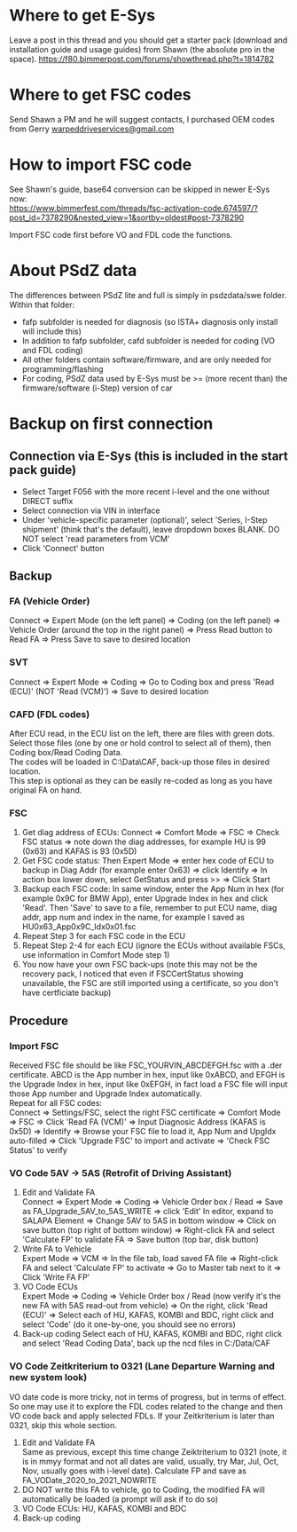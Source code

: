 # Where to get E-Sys
Leave a post in this thread and you should get a starter pack (download and installation guide and usage guides) from Shawn (the absolute pro in the space).
https://f80.bimmerpost.com/forums/showthread.php?t=1814782

# Where to get FSC codes
Send Shawn a PM and he will suggest contacts, I purchased OEM codes from Gerry <warpeddriveservices@gmail.com>

# How to import FSC code
See Shawn's guide, base64 conversion can be skipped in newer E-Sys now:  
https://www.bimmerfest.com/threads/fsc-activation-code.674597/?post_id=7378290&nested_view=1&sortby=oldest#post-7378290

Import FSC code first before VO and FDL code the functions.

# About PSdZ data
The differences between PSdZ lite and full is simply in psdzdata/swe folder. Within that folder:
- fafp subfolder is needed for diagnosis (so ISTA+ diagnosis only install will include this)
- In addition to fafp subfolder, cafd subfolder is needed for coding (VO and FDL coding)
- All other folders contain software/firmware, and are only needed for programming/flashing
- For coding, PSdZ data used by E-Sys must be >= (more recent than) the firmware/software (i-Step) version of car

# Backup on first connection
## Connection via E-Sys (this is included in the start pack guide)
- Select Target F056 with the more recent i-level and the one without DIRECT suffix
- Select connection via VIN in interface
- Under 'vehicle-specific parameter (optional)', select 'Series, I-Step shipment' (think that's the default), leave dropdown boxes BLANK. DO NOT select 'read parameters from VCM'
- Click 'Connect' button
## Backup
### FA (Vehicle Order)
Connect => Expert Mode (on the left panel) => Coding (on the left panel) => 
Vehicle Order (around the top in the right panel) => Press Read button to Read FA => Press Save to save to desired location
### SVT
Connect => Expert Mode => Coding => Go to Coding box and press 'Read (ECU)' (NOT 'Read (VCM)') => Save to desired location
### CAFD (FDL codes)
After ECU read, in the ECU list on the left, there are files with green dots. Select those files (one by one or hold control to select all of them), then Coding box/Read Coding Data.  
The codes will be loaded in C:\Data\CAF, back-up those files in desired location.  
This step is optional as they can be easily re-coded as long as you have original FA on hand.
### FSC
1. Get diag address of ECUs:
   Connect => Comfort Mode => FSC => Check FSC status => note down the diag addresses, for example HU is 99 (0x63) and KAFAS is 93 (0x5D)  
2. Get FSC code status:
   Then Expert Mode => enter hex code of ECU to backup in Diag Addr (for example enter 0x63) => click Identify => In action box lower down, select GetStatus and press >> => Click Start
3. Backup each FSC code:
   In same window, enter the App Num in hex (for example 0x9C for BMW App), enter Upgrade Index in hex and click 'Read'.
   Then 'Save' to save to a file, remember to put ECU name, diag addr, app num and index in the name, for example I saved as HU0x63_App0x9C_Idx0x01.fsc
4. Repeat Step 3 for each FSC code in the ECU
5. Repeat Step 2-4 for each ECU (ignore the ECUs without available FSCs, use information in Comfort Mode step 1)
6. You now have your own FSC back-ups (note this may not be the recovery pack, I noticed that even if FSCCertStatus showing unavailable, the FSC are still imported using a certificate, so you don't have certficiate backup)

## Procedure
### Import FSC
Received FSC file should be like FSC_YOURVIN_ABCDEFGH.fsc with a .der certificate. ABCD is the App number in hex, input like 0xABCD, and EFGH is the Upgrade Index in hex, input like 0xEFGH, in fact load a FSC file will input those App number and Upgrade Index automatically.    
Repeat for all FSC codes:  
Connect => Settings/FSC, select the right FSC certificate => Comfort Mode => FSC => Click 'Read FA (VCM)' => Input Diagnosic Address (KAFAS is 0x5D) => Identify => Browse your FSC file to load it, App Num and UpgIdx auto-filled => Click 'Upgrade FSC' to import and activate => 'Check FSC Status' to verify

### VO Code 5AV -> 5AS (Retrofit of Driving Assistant)
1. Edit and Validate FA  
   Connect => Expert Mode => Coding => Vehicle Order box / Read => Save as FA_Upgrade_5AV_to_5AS_WRITE => click 'Edit'
   In editor, expand to SALAPA Element => Change 5AV to 5AS in bottom window => Click on save button (top right of bottom window) => Right-click FA and select 'Calculate FP' to validate FA => Save button (top bar, disk button)
2. Write FA to Vehicle  
   Expert Mode => VCM => In the file tab, load saved FA file => Right-click FA and select 'Calculate FP' to activate => Go to Master tab next to it => Click 'Write FA FP'
3. VO Code ECUs  
   Expert Mode => Coding => Vehicle Order box / Read (now verify it's the new FA with 5AS read-out from vehicle) => On the right, click 'Read (ECU)' => Select each of HU, KAFAS, KOMBI and BDC, right click and select 'Code' (do it one-by-one, you should see no errors)
4. Back-up coding
   Select each of HU, KAFAS, KOMBI and BDC, right click and select 'Read Coding Data', back up the ncd files in C:/Data/CAF

### VO Code Zeitkriterium to 0321 (Lane Departure Warning and new system look)  
VO date code is more tricky, not in terms of progress, but in terms of effect. So one may use it to explore the FDL codes related to the change and then VO code back and apply selected FDLs. If your Zeitkriterium is later than 0321, skip this whole section.  
1. Edit and Validate FA  
   Same as previous, except this time change Zeiktriterium to 0321 (note, it is in mmyy format and not all dates are valid, usually, try Mar, Jul, Oct, Nov, usually goes with i-level date). Calculate FP and save as FA_VODate_2020_to_2021_NOWRITE
2. DO NOT write this FA to vehicle, go to Coding, the modified FA will automatically be loaded (a prompt will ask if to do so)
3. VO Code ECUs: HU, KAFAS, KOMBI and BDC
4. Back-up coding
